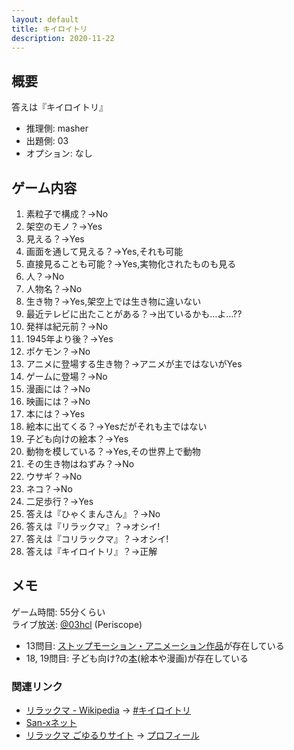 ```yaml
---
layout: default
title: キイロイトリ
description: 2020-11-22
---
```


## 概要

答えは『キイロイトリ』

- 推理側: masher
- 出題側: 03
- オプション: なし

## ゲーム内容

1. 素粒子で構成？→No
2. 架空のモノ？→Yes
3. 見える？→Yes
4. 画面を通して見える？→Yes,それも可能
5. 直接見ることも可能？→Yes,実物化されたものも見る
6. 人？→No
7. 人物名？→No
8. 生き物？→Yes,架空上では生き物に違いない
9. 最近テレビに出たことがある？→出ているかも…よ…??
10. 発祥は紀元前？→No
11. 1945年より後？→Yes
12. ポケモン？→No
13. アニメに登場する生き物？→アニメが主ではないがYes
14. ゲームに登場？→No
15. 漫画には？→No
16. 映画には？→No
17. 本には？→Yes
18. 絵本に出てくる？→Yesだがそれも主ではない
19. 子ども向けの絵本？→Yes
20. 動物を模している？→Yes,その世界上で動物
21. その生き物はねずみ？→No
22. ウサギ？→No
23. ネコ？→No
24. 二足歩行？→Yes
25. 答えは『ひゃくまんさん』？→No
26. 答えは『リラックマ』？→オシイ!
27. 答えは『コリラックマ』？→オシイ!
28. 答えは『キイロイトリ』？→正解

## メモ

ゲーム時間: 55分くらい  
ライブ放送: [@03hcl](https://www.periscope.tv/03hcl/1jMJgpbLkebxL) (Periscope)

- 13問目: [ストップモーション・アニメーション作品](https://ja.wikipedia.org/wiki/%E3%83%AA%E3%83%A9%E3%83%83%E3%82%AF%E3%83%9E#%E3%82%B9%E3%83%88%E3%83%83%E3%83%97%E3%83%A2%E3%83%BC%E3%82%B7%E3%83%A7%E3%83%B3%E3%83%BB%E3%82%A2%E3%83%8B%E3%83%A1%E3%83%BC%E3%82%B7%E3%83%A7%E3%83%B3%E4%BD%9C%E5%93%81)が存在している
- 18, 19問目: 子ども向け?の[本](https://ja.wikipedia.org/wiki/%E3%83%AA%E3%83%A9%E3%83%83%E3%82%AF%E3%83%9E#%E6%9C%AC)(絵本や漫画)が存在している

### 関連リンク

- [リラックマ - Wikipedia](http://ja.wikipedia.org/wiki/%E3%83%AA%E3%83%A9%E3%83%83%E3%82%AF%E3%83%9E) → [#キイロイトリ](https://ja.wikipedia.org/wiki/%E3%83%AA%E3%83%A9%E3%83%83%E3%82%AF%E3%83%9E#%E3%82%AD%E3%82%A4%E3%83%AD%E3%82%A4%E3%83%88%E3%83%AA)
- [San-xネット](https://www.san-x.co.jp/)
- [リラックマ ごゆるりサイト](https://www.san-x.co.jp/rilakkuma/) → [プロフィール](https://www.san-x.co.jp/rilakkuma/profile/)
